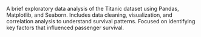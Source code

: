 A brief exploratory data analysis of the Titanic dataset using Pandas, Matplotlib, and Seaborn. Includes data cleaning, visualization, and correlation analysis to understand survival patterns. Focused on identifying key factors that influenced passenger survival.
